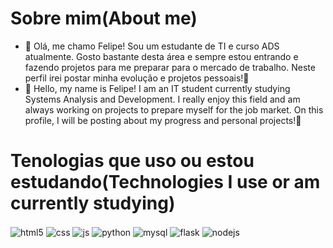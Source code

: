 <h1>Sobre mim(About me)</h1>
  
- 👋 Olá, me chamo Felipe! Sou um estudante de TI e curso ADS atualmente. Gosto bastante desta área e sempre estou entrando e fazendo projetos para me preparar para o mercado de trabalho. Neste perfil irei postar minha evolução e projetos pessoais!🫡
- 👋 Hello, my name is Felipe! I am an IT student currently studying Systems Analysis and Development. I really enjoy this field and am always working on projects to prepare myself for the job market. On this profile, I will be posting about my progress and personal projects!🫡

<h1>Tenologias que uso ou estou estudando(Technologies I use or am currently studying)</h1>
<div style="display: inline_block">
  <img align="center" alt="html5" src="https://img.shields.io/badge/HTML5-E34F26?style=for-the-badge&logo=html5&logoColor=white" />
  <img align="center" alt="css" src="https://img.shields.io/badge/CSS3-1572B6?style=for-the-badge&logo=css3&logoColor=white" />
  <img align="center" alt="js" src="https://img.shields.io/badge/JavaScript-323330?style=for-the-badge&logo=javascript&logoColor=F7DF1E" />
  <img align="center" alt="python" src="https://img.shields.io/badge/Python-14354C?style=for-the-badge&logo=python&logoColor=white" />
  <img align="center" alt="mysql" src="https://img.shields.io/badge/MySQL-00000F?style=for-the-badge&logo=mysql&logoColor=white" />
  <img align="center" alt="flask" src="https://img.shields.io/badge/Flask-000000?style=for-the-badge&logo=flask&logoColor=white" />
  <img align="center" alt="nodejs" src="https://img.shields.io/badge/Node.js-43853D?style=for-the-badge&logo=node.js&logoColor=white" />
  
</div><br/>
